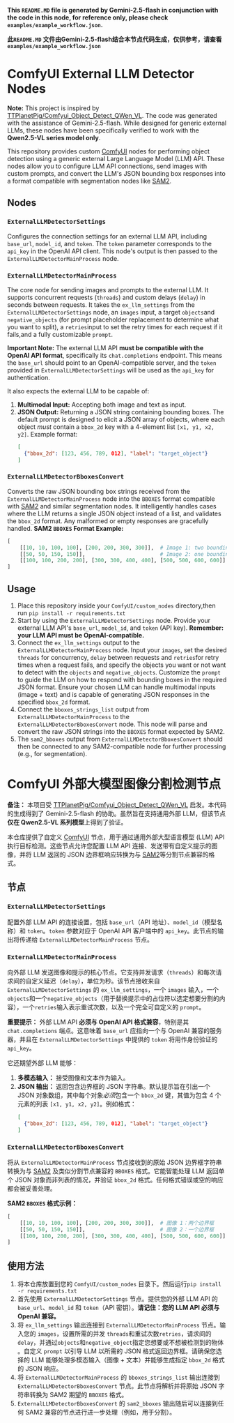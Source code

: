 **This `README.MD` file is generated by Gemini-2.5-flash in conjunction with the code in this node, for reference only, please check `examples/example_workflow.json`.**

**此`README.MD` 文件由Gemini-2.5-flash结合本节点代码生成，仅供参考，请查看`examples/example_workflow.json`**

# ComfyUI External LLM Detector Nodes

**Note:** This project is inspired by [TTPlanetPig/Comfyui_Object_Detect_QWen_VL](https://github.com/TTPlanetPig/Comfyui_Object_Detect_QWen_VL). The code was generated with the assistance of Gemini-2.5-flash. While designed for generic external LLMs, these nodes have been specifically verified to work with the **Qwen2.5-VL series model only**.

This repository provides custom [ComfyUI](https://github.com/comfyanonymous/ComfyUI) nodes for performing object detection using a generic external Large Language Model (LLM) API. These nodes allow you to configure LLM API connections, send images with custom prompts, and convert the LLM's JSON bounding box responses into a format compatible with segmentation nodes like [SAM2](https://github.com/chflame163/ComfyUI_LayerStyle_Advance).

## Nodes

### `ExternalLLMDetectorSettings`
Configures the connection settings for an external LLM API, including `base_url`, `model_id`, and `token`. The `token` parameter corresponds to the `api_key` in the OpenAI API client. This node's output is then passed to the `ExternalLLMDetectorMainProcess` node.

### `ExternalLLMDetectorMainProcess`
The core node for sending images and prompts to the external LLM. It supports concurrent requests (`threads`) and custom delays (`delay`) in seconds between requests. It takes the `ex_llm_settings` from the `ExternalLLMDetectorSettings` node, an `images` input, a target `objects`and `negative_objects` (for prompt placeholder replacement to determine what you want to split), a `retries`input to set the retry times for each request if it fails,and a fully customizable `prompt`.

**Important Note:** The external LLM API **must be compatible with the OpenAI API format**, specifically its `chat.completions` endpoint. This means the `base_url` should point to an OpenAI-compatible server, and the `token` provided in `ExternalLLMDetectorSettings` will be used as the `api_key` for authentication.

It also expects the external LLM to be capable of:
1.  **Multimodal Input:** Accepting both image and text as input.
2.  **JSON Output:** Returning a JSON string containing bounding boxes. The default prompt is designed to elicit a JSON array of objects, where each object *must* contain a `bbox_2d` key with a 4-element list `[x1, y1, x2, y2]`. Example format:
    ```json
    [
      {"bbox_2d": [123, 456, 789, 012], "label": "target_object"}
    ]
    ```

### `ExternalLLMDetectorBboxesConvert`
Converts the raw JSON bounding box strings received from the `ExternalLLMDetectorMainProcess` node into the `BBOXES` format compatible with [SAM2](https://github.com/chflame163/ComfyUI_LayerStyle_Advance) and similar segmentation nodes. It intelligently handles cases where the LLM returns a single JSON object instead of a list, and validates the `bbox_2d` format. Any malformed or empty responses are gracefully handled.
**SAM2 `BBOXES` Format Example:**
```python
[
    [[10, 10, 100, 100], [200, 200, 300, 300]],  # Image 1: two bounding boxes
    [[50, 50, 150, 150]],                        # Image 2: one bounding box
    [[100, 100, 200, 200], [300, 300, 400, 400], [500, 500, 600, 600]] # Image 3: three bounding boxes
]
```

## Usage
1.  Place this repository inside your `ComfyUI/custom_nodes` directory,then run `pip install -r requirements.txt`
2.  Start by using the `ExternalLLMDetectorSettings` node. Provide your external LLM API's `base_url`, `model_id`, and `token` (API key). **Remember: your LLM API must be OpenAI-compatible.**
3.  Connect the `ex_llm_settings` output to the `ExternalLLMDetectorMainProcess` node. Input your `images`, set the desired `threads` for concurrency, `delay` between requests and `retries`for retry times when a request fails, and specify the objects you want or not want to detect with the `objects` and `negative_objects`. Customize the `prompt` to guide the LLM on how to respond with bounding boxes in the required JSON format. Ensure your chosen LLM can handle multimodal inputs (image + text) and is capable of generating JSON responses in the specified `bbox_2d` format.
4.  Connect the `bboxes_strings_list` output from `ExternalLLMDetectorMainProcess` to the `ExternalLLMDetectorBboxesConvert` node. This node will parse and convert the raw JSON strings into the `BBOXES` format expected by SAM2.
5.  The `sam2_bboxes` output from `ExternalLLMDetectorBboxesConvert` should then be connected to any SAM2-compatible node for further processing (e.g., for segmentation).

# ComfyUI 外部大模型图像分割检测节点

**备注：** 本项目受 [TTPlanetPig/Comfyui_Object_Detect_QWen_VL](https://github.com/TTPlanetPig/Comfyui_Object_Detect_QWen_VL) 启发。本代码的生成得到了 Gemini-2.5-flash 的协助。虽然旨在支持通用外部 LLM，但该节点**仅在 Qwen2.5-VL 系列模型**上得到了验证。

本仓库提供了自定义 [ComfyUI](https://github.com/comfyanonymous/ComfyUI) 节点，用于通过通用外部大型语言模型 (LLM) API 执行目标检测。这些节点允许您配置 LLM API 连接、发送带有自定义提示的图像，并将 LLM 返回的 JSON 边界框响应转换为与 [SAM2](https://github.com/chflame163/ComfyUI_LayerStyle_Advance)等分割节点兼容的格式。

## 节点

### `ExternalLLMDetectorSettings`
配置外部 LLM API 的连接设置，包括 `base_url`（API 地址）、`model_id`（模型名称）和 `token`。`token` 参数对应于 OpenAI API 客户端中的 `api_key`。此节点的输出将传递给 `ExternalLLMDetectorMainProcess` 节点。

### `ExternalLLMDetectorMainProcess`
向外部 LLM 发送图像和提示的核心节点。它支持并发请求（`threads`）和每次请求间的自定义延迟（`delay`），单位为秒。该节点接收来自 `ExternalLLMDetectorSettings` 的 `ex_llm_settings`，一个 `images` 输入，一个 `objects`和一个`negative_objects`（用于替换提示中的占位符以选定想要分割的内容），一个`retries`输入表示重试次数，以及一个完全可自定义的 `prompt`。

**重要提示：** 外部 LLM API **必须与 OpenAI API 格式兼容**，特别是其 `chat.completions` 端点。这意味着 `base_url` 应指向一个与 OpenAI 兼容的服务器，并且在 `ExternalLLMDetectorSettings` 中提供的 `token` 将用作身份验证的 `api_key`。

它还期望外部 LLM 能够：
1.  **多模态输入：** 接受图像和文本作为输入。
2.  **JSON 输出：** 返回包含边界框的 JSON 字符串。默认提示旨在引出一个 JSON 对象数组，其中每个对象*必须*包含一个 `bbox_2d` 键，其值为包含 4 个元素的列表 `[x1, y1, x2, y2]`。例如格式：
    ```json
    [
      {"bbox_2d": [123, 456, 789, 012], "label": "target_object"}
    ]
    ```

### `ExternalLLMDetectorBboxesConvert`
将从 `ExternalLLMDetectorMainProcess` 节点接收到的原始 JSON 边界框字符串转换为与 [SAM2](https://github.com/chflame163/ComfyUI_LayerStyle_Advance) 及类似分割节点兼容的 `BBOXES` 格式。它能智能处理 LLM 返回单个 JSON 对象而非列表的情况，并验证 `bbox_2d` 格式。任何格式错误或空的响应都会被妥善处理。

**SAM2 `BBOXES` 格式示例：**
```python
[
    [[10, 10, 100, 100], [200, 200, 300, 300]],  # 图像 1：两个边界框
    [[50, 50, 150, 150]],                        # 图像 2：一个边界框
    [[100, 100, 200, 200], [300, 300, 400, 400], [500, 500, 600, 600]] # 图像 3：三个边界框
]
```

## 使用方法
1.  将本仓库放置到您的 `ComfyUI/custom_nodes` 目录下。然后运行`pip install -r requirements.txt`
2.  首先使用 `ExternalLLMDetectorSettings` 节点。提供您的外部 LLM API 的 `base_url`、`model_id` 和 `token`（API 密钥）。**请记住：您的 LLM API 必须与 OpenAI 兼容。**
3.  将 `ex_llm_settings` 输出连接到 `ExternalLLMDetectorMainProcess` 节点。输入您的 `images`，设置所需的并发 `threads`和重试次数`retries`，请求间的 `delay`，并通过`objects`和`negative_object`指定您想要或不想被检测到的物体 。自定义 `prompt` 以引导 LLM 以所需的 JSON 格式返回边界框。请确保您选择的 LLM 能够处理多模态输入（图像 + 文本）并能够生成指定 `bbox_2d` 格式的 JSON 响应。
4.  将 `ExternalLLMDetectorMainProcess` 的 `bboxes_strings_list` 输出连接到 `ExternalLLMDetectorBboxesConvert` 节点。此节点将解析并将原始 JSON 字符串转换为 SAM2 期望的 `BBOXES` 格式。
5.  `ExternalLLMDetectorBboxesConvert` 的 `sam2_bboxes` 输出随后可以连接到任何 SAM2 兼容的节点进行进一步处理（例如，用于分割）。
